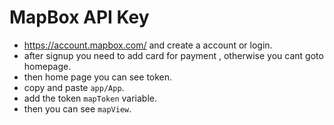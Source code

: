 # MapBox API Key

- https://account.mapbox.com/ and create a account or login.
- after signup you need to add card for payment , otherwise you cant goto homepage.
- then home page you can see token.
- copy and paste `app/App`.
- add the token `mapToken` variable.
- then you can see `mapView`.
